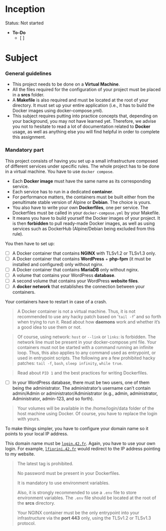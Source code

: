 # Inception

Status: Not started



- **To-Do**
    - [ ]  

# Subject

### General guidelines


- This project needs to be done on a **Virtual Machine**.
- All the files required for the configuration of your project must be placed in a **srcs** folder.
- A **Makefile** is also required and must be located at the root of your directory. It must set up your entire application (i.e., it has to build the Docker images using docker-compose.yml).
- This subject requires putting into practice concepts that, depending on your background, you may not have learned yet. Therefore, we advise you not to hesitate to read a lot of documentation related to **Docker** usage, as well as anything else you will find helpful in order to complete this assignment.

### Mandatory part


This project consists of having you set up a small infrastructure composed of different services under specific rules. The whole project has to be done in a virtual machine. You have to use `docker compose`.

- Each **Docker image** must have the same name as its corresponding service.
- Each service has to run in a dedicated **container**.
- For performance matters, the containers must be built either from the penultimate stable version of Alpine or **Debian**. The choice is yours.
- You also have to write your own **Dockerfiles**, one per service. The Dockerfiles must be called in your `docker-compose.yml` by your Makefile.
- It means you have to build yourself the Docker images of your project. It is then **forbidden** to pull ready-made Docker images, as well as using services such as DockerHub (Alpine/Debian being excluded from this rule).

 
You then have to set up:

- [ ]  A Docker container that contains **NGINX** with TLSv1.2 or TLSv1.3 only.
- [ ]  A Docker container that contains **WordPress** + **php-fpm** (it must be installed and configured) only without nginx.
- [ ]  A Docker container that contains **MariaDB** only without nginx.
- [ ]  A volume that contains your WordPress **database**.
- [ ]  A second volume that contains your WordPress **website files**.
- [ ]  A **docker network** that establishes the connection between your containers.

Your containers have to restart in case of a crash.

> A Docker container is not a virtual machine. Thus, it is not recommended to use any hacky patch based on ’`tail -f`’ and so forth when trying to run it. Read about how **daemons** work and whether it’s a good idea to use them or not.
> 
> 


> Of course, using network: `host` or `--link` or `links`: is forbidden. The network line must be present in your docker-compose.yml file. Your containers must not be started with a command running an infinite loop. Thus, this also applies to any command used as entrypoint, or used in entrypoint scripts. The following are a few prohibited hacky patches: `tail -f`, `bash`, `sleep infinity`, `while true`.
> 

> Read about `PID 1` and the best practices for writing Dockerfiles.
> 
- [ ]  In your WordPress database, there must be two users, one of them being the administrator. The administrator’s username can’t contain admin/Admin or administrator/Administrator (e.g., admin, administrator, Administrator, admin-123, and so forth).

> Your volumes will be available in the /home/login/data folder of the host machine using Docker. Of course, you have to replace the login with yours.
> 

To make things simpler, you have to configure your domain name so it points to your local IP address.

This domain name must be [`login.42.fr`](http://login.42.fr/). Again, you have to use your own login.
For example, [`lfiorini.42.fr`](http://wil.42.fr/) would redirect to the IP address pointing to my website.

> The latest tag is prohibited.
> 
> No password must be present in your Dockerfiles.
> 
> It is mandatory to use environment variables.
> 
> Also, it is strongly recommended to use a `.env` file to store environment variables. The `.env` file should be located at the root of the **srcs** directory.
> 
> Your NGINX container must be the only entrypoint into your infrastructure via the **port 443** only, using the TLSv1.2 or TLSv1.3 protocol.
> 

